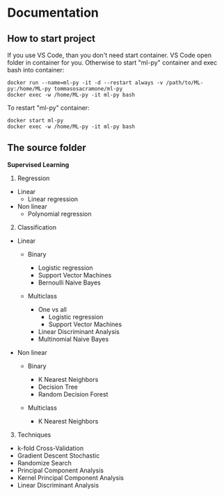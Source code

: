 # Documentation

## How to start project

If you use VS Code, than you don't need start container. VS Code open folder in container for you.
Otherwise to start "ml-py" container and exec bash into container:

```
docker run --name=ml-py -it -d --restart always -v /path/to/ML-py:/home/ML-py tommasosacramone/ml-py
docker exec -w /home/ML-py -it ml-py bash 
```

To restart "ml-py" container:

```
docker start ml-py
docker exec -w /home/ML-py -it ml-py bash 
```

## The source folder

**Supervised Learning**

1. Regression

  - Linear
    - Linear regression
  - Non linear
    - Polynomial regression

2. Classification

  - Linear

    - Binary      
      - Logistic regression
      - Support Vector Machines
      - Bernoulli Naive Bayes

    - Multiclass
      - One vs all
        - Logistic regression 
        - Support Vector Machines
      - Linear Discriminant Analysis
      - Multinomial Naive Bayes      

  - Non linear

    - Binary
      - K Nearest Neighbors
      - Decision Tree
      - Random Decision Forest

    - Multiclass
      - K Nearest Neighbors

3. Techniques

  - k-fold Cross-Validation
  - Gradient Descent Stochastic
  - Randomize Search
  - Principal Component Analysis
  - Kernel Principal Component Analysis
  - Linear Discriminant Analysis




